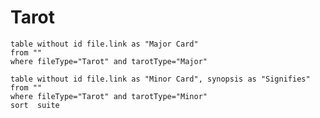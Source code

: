 # Tarot

```dataview
table without id file.link as "Major Card"
from ""
where fileType="Tarot" and tarotType="Major"
```


```dataview
table without id file.link as "Minor Card", synopsis as "Signifies"
from ""
where fileType="Tarot" and tarotType="Minor" 
sort  suite
```
